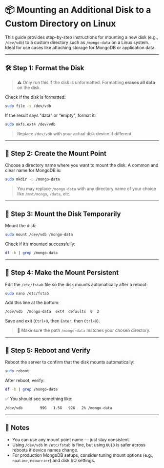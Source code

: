 # 📦 Mounting an Additional Disk to a Custom Directory on Linux

This guide provides step-by-step instructions for mounting a new disk (e.g., `/dev/vdb`) to a custom directory such as `/mongo-data` on a Linux system. Ideal for use cases like attaching storage for MongoDB or application data.

---

## 🛠️ Step 1: Format the Disk

> ⚠️ Only run this if the disk is unformatted. Formatting **erases all data** on the disk.

Check if the disk is formatted:

```bash
sudo file -s /dev/vdb
```

If the result says "data" or "empty", format it:

```bash
sudo mkfs.ext4 /dev/vdb
```

> Replace `/dev/vdb` with your actual disk device if different.

---

## 📁 Step 2: Create the Mount Point

Choose a directory name where you want to mount the disk. A common and clear name for MongoDB is:

```bash
sudo mkdir -p /mongo-data
```

> You may replace `/mongo-data` with any directory name of your choice like `/mnt/mongo`, `/data`, etc.

---

## 🔗 Step 3: Mount the Disk Temporarily

Mount the disk:

```bash
sudo mount /dev/vdb /mongo-data
```

Check if it’s mounted successfully:

```bash
df -h | grep /mongo-data
```

---

## 💾 Step 4: Make the Mount Persistent

Edit the `/etc/fstab` file so the disk mounts automatically after a reboot:

```bash
sudo nano /etc/fstab
```

Add this line at the bottom:

```bash
/dev/vdb  /mongo-data  ext4  defaults  0  2
```

Save and exit (`Ctrl+O`, then `Enter`, then `Ctrl+X`).

> 📌 Make sure the path `/mongo-data` matches your chosen directory.

---

## 🔁 Step 5: Reboot and Verify

Reboot the server to confirm that the disk mounts automatically:

```bash
sudo reboot
```

After reboot, verify:

```bash
df -h | grep /mongo-data
```

✅ You should see something like:

```bash
/dev/vdb        99G   1.5G   92G   2% /mongo-data
```

---

## 📌 Notes

- You can use any mount point name — just stay consistent.
- Using `/dev/vdb` in `/etc/fstab` is fine, but using `UUID` is safer across reboots if device names change.
- For production MongoDB setups, consider tuning mount options (e.g., `noatime`, `nobarrier`) and disk I/O settings.